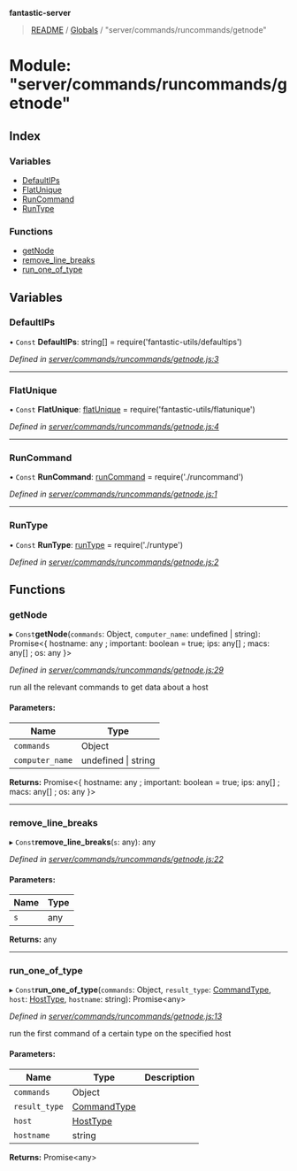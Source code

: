 **fantastic-server**

> [README](../README.md) / [Globals](../globals.md) / "server/commands/runcommands/getnode"

# Module: "server/commands/runcommands/getnode"

## Index

### Variables

* [DefaultIPs](_server_commands_runcommands_getnode_.md#defaultips)
* [FlatUnique](_server_commands_runcommands_getnode_.md#flatunique)
* [RunCommand](_server_commands_runcommands_getnode_.md#runcommand)
* [RunType](_server_commands_runcommands_getnode_.md#runtype)

### Functions

* [getNode](_server_commands_runcommands_getnode_.md#getnode)
* [remove\_line\_breaks](_server_commands_runcommands_getnode_.md#remove_line_breaks)
* [run\_one\_of\_type](_server_commands_runcommands_getnode_.md#run_one_of_type)

## Variables

### DefaultIPs

• `Const` **DefaultIPs**: string[] = require('fantastic-utils/defaultips')

*Defined in [server/commands/runcommands/getnode.js:3](https://github.com/besimorhino/project-fantastic/blob/af5d0de/server/commands/runcommands/getnode.js#L3)*

___

### FlatUnique

• `Const` **FlatUnique**: [flatUnique](_packages_fantastic_utils_flatunique_.md#flatunique) = require('fantastic-utils/flatunique')

*Defined in [server/commands/runcommands/getnode.js:4](https://github.com/besimorhino/project-fantastic/blob/af5d0de/server/commands/runcommands/getnode.js#L4)*

___

### RunCommand

• `Const` **RunCommand**: [runCommand](_server_commands_runcommands_runcommand_index_.md#runcommand) = require('./runcommand')

*Defined in [server/commands/runcommands/getnode.js:1](https://github.com/besimorhino/project-fantastic/blob/af5d0de/server/commands/runcommands/getnode.js#L1)*

___

### RunType

• `Const` **RunType**: [runType](_server_commands_runcommands_runtype_.md#runtype) = require('./runtype')

*Defined in [server/commands/runcommands/getnode.js:2](https://github.com/besimorhino/project-fantastic/blob/af5d0de/server/commands/runcommands/getnode.js#L2)*

## Functions

### getNode

▸ `Const`**getNode**(`commands`: Object, `computer_name`: undefined \| string): Promise\<{ hostname: any ; important: boolean = true; ips: any[] ; macs: any[] ; os: any  }>

*Defined in [server/commands/runcommands/getnode.js:29](https://github.com/besimorhino/project-fantastic/blob/af5d0de/server/commands/runcommands/getnode.js#L29)*

run all the relevant commands to get data about a host

#### Parameters:

Name | Type |
------ | ------ |
`commands` | Object |
`computer_name` | undefined \| string |

**Returns:** Promise\<{ hostname: any ; important: boolean = true; ips: any[] ; macs: any[] ; os: any  }>

___

### remove\_line\_breaks

▸ `Const`**remove_line_breaks**(`s`: any): any

*Defined in [server/commands/runcommands/getnode.js:22](https://github.com/besimorhino/project-fantastic/blob/af5d0de/server/commands/runcommands/getnode.js#L22)*

#### Parameters:

Name | Type |
------ | ------ |
`s` | any |

**Returns:** any

___

### run\_one\_of\_type

▸ `Const`**run_one_of_type**(`commands`: Object, `result_type`: [CommandType](_server_commands_types_d_.md#commandtype), `host`: [HostType](_server_commands_types_d_.md#hosttype), `hostname`: string): Promise\<any>

*Defined in [server/commands/runcommands/getnode.js:13](https://github.com/besimorhino/project-fantastic/blob/af5d0de/server/commands/runcommands/getnode.js#L13)*

run the first command of a certain type on the specified host

#### Parameters:

Name | Type | Description |
------ | ------ | ------ |
`commands` | Object |  |
`result_type` | [CommandType](_server_commands_types_d_.md#commandtype) |  |
`host` | [HostType](_server_commands_types_d_.md#hosttype) |  |
`hostname` | string |   |

**Returns:** Promise\<any>
